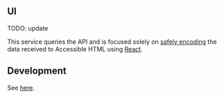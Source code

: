 ## UI

TODO: update

This service queries the API and is focused solely on [safely encoding](https://youtu.be/NcAYsC_TKCA?t=642) the data received to Accessible HTML using [React](https://reactjs.org/).

## Development

See [here](../README.md#development).
